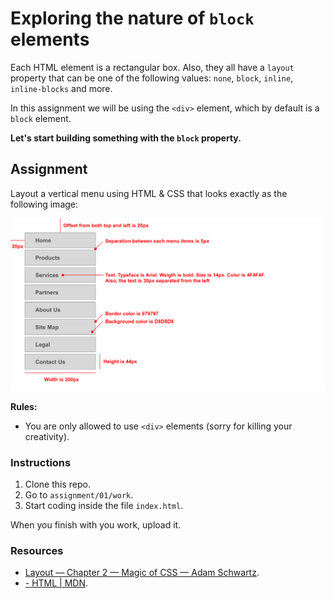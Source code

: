 # Exploring the nature of `block` elements

Each HTML element is a rectangular box. Also, they all have a `layout` property that can be one of the following values: `none`, `block`, `inline`, `inline-blocks` and more.

In this assignment we will be using the `<div>` element, which by default is a `block` element.

**Let's start building something with the `block` property.**

## Assignment

Layout a vertical menu using HTML & CSS that looks exactly as the following image:

![Sample](sample/sample.png)

**Rules:**

 - You are only allowed to use `<div>` elements (sorry for killing your creativity).

### Instructions

 1. Clone this repo.
 2. Go to `assignment/01/work`.
 3. Start coding inside the file `index.html`.

When you finish with you work, upload it.

### Resources

 - [Layout — Chapter 2 — Magic of CSS — Adam Schwartz](http://adamschwartz.co/magic-of-css/chapters/2-layout/).
 - [<div> - HTML | MDN](https://developer.mozilla.org/en/docs/Web/HTML/Element/div).

